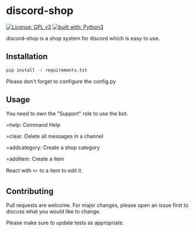 # discord-shop
[![License: GPL v3](https://img.shields.io/badge/License-GPL%20v3-blue.svg)](http://www.gnu.org/licenses/gpl-3.0)
[![built with: Python3](https://camo.githubusercontent.com/0d9fbff04202da688cc79c5ffe984bd171edf453b2e41e5e56e55202dd5bdbb2/68747470733a2f2f696d672e736869656c64732e696f2f62616467652f6275696c74253230776974682d507974686f6e332d7265642e737667)](https://www.python.org/)

discord-shop is a shop system for discord which is easy to use.

## Installation
```bash
pip install -r requirements.txt
```
Please don't forget to configure the config.py


## Usage
You need to own the "Support" role to use the bot.

=help: Command Help

=clear: Delete all messages in a channel

=addcategory: Create a shop category

=additem: Create a item

React with ✏️ to a item to edit it.

## Contributing
Pull requests are welcome. For major changes, please open an issue first to discuss what you would like to change.

Please make sure to update tests as appropriate.
